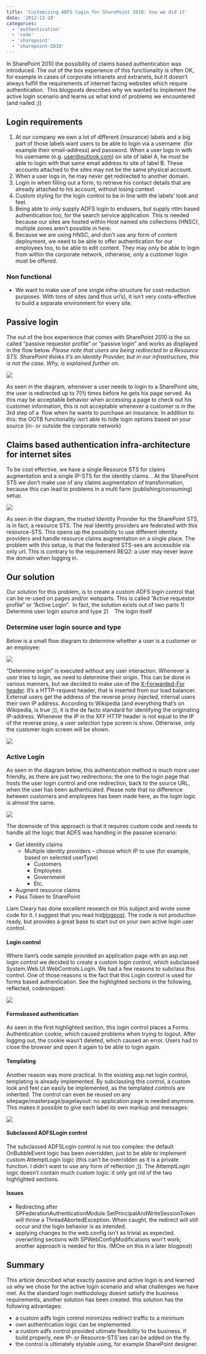 ```yaml
---
title: 'Customizing ADFS login for SharePoint 2010: how we did it'
date: '2012-12-28'
categories:
  - 'authentication'
  - 'code'
  - 'sharepoint'
  - 'sharepoint-2010'
---
```


In SharePoint 2010 the possibility of claims based authentication was introduced. The out of the box experience of this functionality is often OK, for example in cases of corporate intranets and extranets, but it doesn’t always fulfill the requirements of internet facing websites which require authentication.  This blogposts describes why we wanted to implement the active login scenario and learns us what kind of problems we encountered (and nailed ;))

## Login requirements

1. At our company we own a lot of different (insurance) labels and a big part of those labels want users to be able to login via a username  (for example their email-address) and password. When a user logs in with his username (e.g. user@outlook.com) on site of label A, he must be able to login with that same email address to site of label B. These accounts attached to the sites may not be the same physical account.
2. When a user logs in, he may never get redirected to another domain.
3. Login in when filling out a form, to retrieve his contact details that are already attached to his account, without losing context
4. Custom styling for the login control to be in line with the labels’ look and feel.
5. Being able to only supply ADFS login to endusers, but supply ntlm based authentication too, for the search service application. This is needed because our sites are hosted within Host named site collections (HNSC), multiple zones aren’t possible in here.
6. Because we are using HNSC, and don’t use any form of content deployment, we need to be able to offer authentication for our employees too, to be able to edit content. They may only be able to login from within the corporate network, otherwise, only a customer login must be offered.

### Non functional

- We want to make use of one single infra-structure for cost-reduction purposes. With tons of sites (and thus url’s), it isn’t very costs-effective to build a separate environment for every site.

## Passive login

The out of the box experience that comes with SharePoint 2010 is the so called “passive requestor profile” or “passive login” and works as displayed in the flow below. *Please note that users are being redirected to a Resource STS. SharePoint thinks it’s an Identity Provider, but in our infrastructure, this is not the case. Why, is explained further on.*

[![](images/1184.passive-login-flow.png)](http://bloggingabout.net/cfs-file.ashx/__key/CommunityServer.Blogs.Components.WeblogFiles/bas/1184.passive-login-flow.png)

As seen in the diagram, whenever a user needs to login to a SharePoint site, the user is redirected up to 7(!!) times before he gets his page served. As this may be acceptable behavior when accessing a page to check out his customer information, this is not acceptable whenever a customer is in the 3rd step of a  flow when he wants to purchase an insurance. In addition to this: the OOTB functionality isn’t able to hide login options based on your source (in- or outside the corporate network)

## Claims based authentication infra-architecture for internet sites

To be cost effective, we have a single Resource STS for claims augmentation and a single IP-STS for the identity claims. . At the SharePoint STS we don’t make use of any claims augmentation of transformation, because this can lead to problems in a multi farm (publishing/consuming) setup.

[![](images/6443.cba_2D00_setup.png)](http://bloggingabout.net/cfs-file.ashx/__key/CommunityServer.Blogs.Components.WeblogFiles/bas/6443.cba_2D00_setup.png)

As seen in the diagram, the trusted Identity Provider for the SharePoint STS, is in fact, a resource STS. The real identity providers are federated with this resource-STS. This opens up the possibility to use different identity providers and handle resource claims augmentation on a single place. The problem with this setup, is that the federated STS-ses are accessible via only url. This is contrary to the requirement REQ2: a user may never leave the domain when logging in.

## Our solution

Our solution for this problem, is to create a custom ADFS login control that can be re-used on pages and/or webparts. This is called “Active requestor profile” or “Active Login”.  In fact, the solution exists out of two parts 1)    Determine user login source and type 2)    The login itself

### Determine user login source and type

Below is a small flow diagram to determine whether a user is a customer or an employee:

[![](images/2110.determineusertype.png)](http://bloggingabout.net/cfs-file.ashx/__key/CommunityServer.Blogs.Components.WeblogFiles/bas/2110.determineusertype.png)

“Determine origin” is executed without any user interaction. Whenever a user tries to login, we need to determine their origin. This can be done in various manners, but we decided to make use of the [X-Forwarded-For header](http://en.wikipedia.org/wiki/X-Forwarded-For 'X Forwarded For'). It’s a HTTP-request header, that is inserted from our load balancer. External users get the address of the reverse proxy injected, internal users their own IP address. According to Wikipedia (and everything that’s on Wikipedia, is true ;)), it is the de facto standard for identifying the originating IP-address. Whenever the IP in the XFF HTTP header is not equal to the IP of the reverse proxy, a user selection type screen is show. Otherwise, only the customer login screen will be shown.

[![](images/0815.usertype-selection.png)](http://bloggingabout.net/cfs-file.ashx/__key/CommunityServer.Blogs.Components.WeblogFiles/bas/0815.usertype-selection.png)

### Active Login

As seen in the diagram below, this authentication method is much more user friendly, as there are just two redirections: the one to the login page that hosts the user login control and one redirection, back to the source URL, when the user has been authenticated. Please note that no difference between customers and employees has been made here, as the login logic is almost the same.

[![](images/0172.active-login.png)](http://bloggingabout.net/cfs-file.ashx/__key/CommunityServer.Blogs.Components.WeblogFiles/bas/0172.active-login.png)

The downside of this approach is that it requires custom code and needs to handle all the logic that ADFS was handling in the passive scenario:

- Get identity claims
  - Multiple identity providers – choose which IP to use (for example, based on selected userType)
    - Customers
    - Employees
    - Government
    - Etc.
- Augment resource claims
- Pass Token to SharePoint

Liam Cleary has done excellent research on this subject and wrote some code for it. I suggest that you read his[blogpost](http://blog.helloitsliam.com/Lists/Posts/Post.aspx?ID=76 'custom ADFS login'). The code is not production ready, but provides a great base to start out on your own active login user control.

#### Login control

Where liam’s code sample provided an application page with an asp.net login control we decided to create a custom login control, which subclassed System.Web.UI.WebControls.Login. We had a few reasons to subclass this control. One of those reasons is the fact that this Login control is used for forms based authentication. See the highlighted sections in the following, reflected, codesnippet:

[![](images/0841.attemptlogin.png)](http://bloggingabout.net/cfs-file.ashx/__key/CommunityServer.Blogs.Components.WeblogFiles/bas/0841.attemptlogin.png)

#### Formsbased authentication

As seen in the first highlighted section, this login control places a Forms Authentication cookie, which caused problems when trying to logout. After logging out, the cookie wasn’t deleted, which caused an error. Users had to close the browser and open it again to be able to login again.

#### Templating

Another reason was more practical. In the existing asp.net login control, templating is already implemented. By subclassing this control, a custom look and feel can easily be implemented, as the templated controls are inherited. The control can even be reused on any sitepage/masterpage/pagelayout: no application page is needed anymore. This makes it possible to give each label its own markup and messages:

[![](images/2068.login.png)](http://bloggingabout.net/cfs-file.ashx/__key/CommunityServer.Blogs.Components.WeblogFiles/bas/2068.login.png)

#### Subclassed ADFSLogin control

The subclassed ADFSLogin control is not too complex: the default OnBubbleEvent logic has been overridden, just to be able to implement custom AttemptLogin logic (this can’t be overridden as it is a private function. I didn’t want to use any form of reflection ;)). The AttemptLogin logic doesn’t contain much custom logic: it only got rid of the two highlighted sections.

#### Issues

- Redirecting after SPFederationAuthenticationModule.SetPrincipalAndWriteSessionToken will throw a ThreadAbortedException. When caught, the redirect will still occur and the login behavior is as intended.
- applying changes to the web.config isn't as trivial as expected. overwriting sections with SPWebConfigModifications won't work; another approach is needed for this. (MOre on this in a later blogpost)

## Summary

This article described what exactly passive and active login is and learned us why we chose for the active login scenario and what challenges we have met. As the standard login methodology doesnt satisfy the business requirements, another solution has been created. this solution has the following advantages:

- a custom adfs login control minimizes redirect traffic to a minimum
- own authentication logic can be implemented
- a custom adfs control provided ultimate flexibility to the business. If build properly, new IP- or Resource-STS'ses can be added on the fly.
- the control is ultimately stylable using, for example SharePoint designer.
